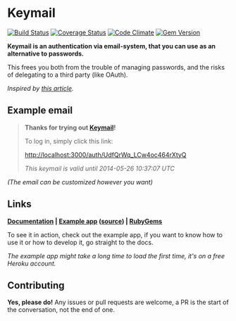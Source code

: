 # Keymail

[![Build Status](https://travis-ci.org/alcesleo/keymail.svg?branch=master)](https://travis-ci.org/alcesleo/keymail)
[![Coverage Status](https://coveralls.io/repos/alcesleo/keymail/badge.png?branch=master)](https://coveralls.io/r/alcesleo/keymail?branch=master)
[![Code Climate](https://codeclimate.com/github/alcesleo/keymail.png)](https://codeclimate.com/github/alcesleo/keymail)
[![Gem Version](https://badge.fury.io/rb/keymail.svg)](http://badge.fury.io/rb/keymail)

**Keymail is an authentication via email-system, that you can use as an alternative to passwords.**

This frees you both from the trouble of managing passwords, and the risks of delegating to a third party (like OAuth).

_Inspired by [this article](http://notes.xoxco.com/post/27999787765/is-it-time-for-password-less-login)._

## Example email

> **Thanks for trying out [Keymail](https://github.com/alcesleo/keymail)!**
>
> To log in, simply click this link:
>
> <http://localhost:3000/auth/UdfQrWq_LCw4oc464rXtyQ>
>
> _This keymail is valid until 2014-05-26 10:37:07 UTC_

_(The email can be customized however you want)_

## Links

**[Documentation][docs] | [Example app][example] ([source][example-source]) | [RubyGems][rubygems]**

To see it in action, check out the example app, if you want to know how to use
it or how to develop it, go straight to the docs.

_The example app might take a long time to load the first time, it's on a free Heroku account._

[docs]:           http://alcesleo.github.io/keymail/
[example]:        http://keymail-example.herokuapp.com/
[example-source]: https://github.com/alcesleo/keymail-example
[rubygems]:       https://rubygems.org/gems/keymail

## Contributing

**Yes, please do!** Any issues or pull requests are welcome, a PR is the start of
the conversation, not the end of one.
